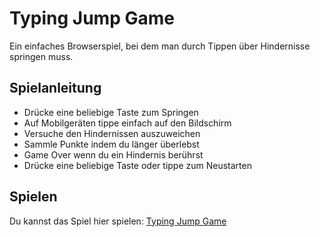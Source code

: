 # Typing Jump Game

Ein einfaches Browserspiel, bei dem man durch Tippen über Hindernisse springen muss.

## Spielanleitung

- Drücke eine beliebige Taste zum Springen
- Auf Mobilgeräten tippe einfach auf den Bildschirm
- Versuche den Hindernissen auszuweichen
- Sammle Punkte indem du länger überlebst
- Game Over wenn du ein Hindernis berührst
- Drücke eine beliebige Taste oder tippe zum Neustarten

## Spielen

Du kannst das Spiel hier spielen: [Typing Jump Game](https://pommes25.github.io/h-pfspiel/)